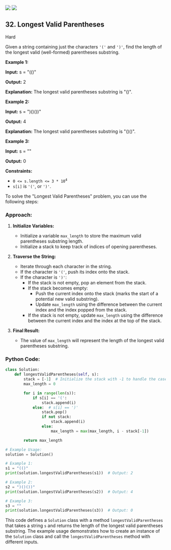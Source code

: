 [![](https://img.shields.io/github/stars/javadev/LeetCode-in-All?label=Stars&style=flat-square)](https://github.com/javadev/LeetCode-in-All)
[![](https://img.shields.io/github/forks/javadev/LeetCode-in-All?label=Fork%20me%20on%20GitHub%20&style=flat-square)](https://github.com/javadev/LeetCode-in-All/fork)

## 32\. Longest Valid Parentheses

Hard

Given a string containing just the characters `'('` and `')'`, find the length of the longest valid (well-formed) parentheses substring.

**Example 1:**

**Input:** s = "(()"

**Output:** 2

**Explanation:** The longest valid parentheses substring is "()". 

**Example 2:**

**Input:** s = ")()())"

**Output:** 4

**Explanation:** The longest valid parentheses substring is "()()". 

**Example 3:**

**Input:** s = ""

**Output:** 0 

**Constraints:**

*   <code>0 <= s.length <= 3 * 10<sup>4</sup></code>
*   `s[i]` is `'('`, or `')'`.

To solve the "Longest Valid Parentheses" problem, you can use the following steps:

### Approach:

1. **Initialize Variables:**
   - Initialize a variable `max_length` to store the maximum valid parentheses substring length.
   - Initialize a stack to keep track of indices of opening parentheses.

2. **Traverse the String:**
   - Iterate through each character in the string.
   - If the character is `'('`, push its index onto the stack.
   - If the character is `')'`:
     - If the stack is not empty, pop an element from the stack.
     - If the stack becomes empty:
       - Push the current index onto the stack (marks the start of a potential new valid substring).
       - Update `max_length` using the difference between the current index and the index popped from the stack.
     - If the stack is not empty, update `max_length` using the difference between the current index and the index at the top of the stack.

3. **Final Result:**
   - The value of `max_length` will represent the length of the longest valid parentheses substring.

### Python Code:

```python
class Solution:
    def longestValidParentheses(self, s):
        stack = [-1]  # Initialize the stack with -1 to handle the case when the first parenthesis is ')'
        max_length = 0

        for i in range(len(s)):
            if s[i] == '(':
                stack.append(i)
            else:  # s[i] == ')'
                stack.pop()
                if not stack:
                    stack.append(i)
                else:
                    max_length = max(max_length, i - stack[-1])

        return max_length

# Example Usage:
solution = Solution()

# Example 1:
s1 = "(()"
print(solution.longestValidParentheses(s1))  # Output: 2

# Example 2:
s2 = ")()())"
print(solution.longestValidParentheses(s2))  # Output: 4

# Example 3:
s3 = ""
print(solution.longestValidParentheses(s3))  # Output: 0
```

This code defines a `Solution` class with a method `longestValidParentheses` that takes a string `s` and returns the length of the longest valid parentheses substring. The example usage demonstrates how to create an instance of the `Solution` class and call the `longestValidParentheses` method with different inputs.